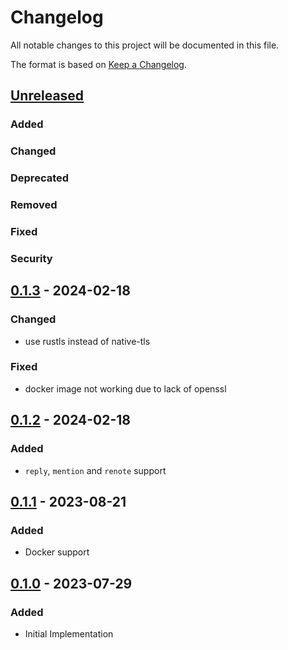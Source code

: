 # Changelog

All notable changes to this project will be documented in this file.

The format is based on [Keep a Changelog].

[Keep a Changelog]: https://keepachangelog.com/en/1.1.0/

## [Unreleased]
### Added

### Changed

### Deprecated

### Removed

### Fixed

### Security

## [0.1.3] - 2024-02-18
### Changed
- use rustls instead of native-tls

### Fixed
- docker image not working due to lack of openssl

## [0.1.2] - 2024-02-18
### Added
- `reply`, `mention` and `renote` support

## [0.1.1] - 2023-08-21
### Added
- Docker support

## [0.1.0] - 2023-07-29
### Added
- Initial Implementation

[Unreleased]: https://github.com/niri-la/misskey-discord-webhook-proxy/compare/v0.1.3...HEAD
[0.1.3]: https://github.com/niri-la/misskey-discord-webhook-proxy/compare/v0.1.2...v0.1.3
[0.1.2]: https://github.com/niri-la/misskey-discord-webhook-proxy/compare/v0.1.1...v0.1.2
[0.1.1]: https://github.com/niri-la/misskey-discord-webhook-proxy/compare/v0.1.0...v0.1.1
[0.1.0]: https://github.com/niri-la/misskey-discord-webhook-proxy/releases/tag/v0.1.0
